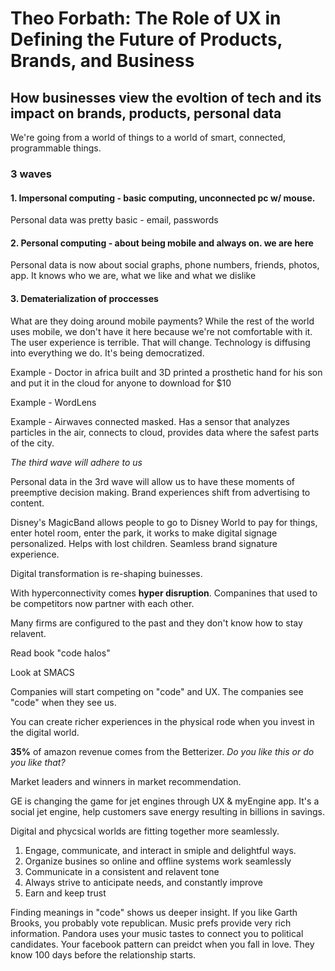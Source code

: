 # Theo Forbath: The Role of UX in Defining the Future of Products, Brands, and Business 

## How businesses view the evoltion of tech and its impact on brands, products, personal data
We're going from a world of things to a world of smart, connected, programmable things. 

### 3 waves
#### 1. Impersonal computing - basic computing, unconnected pc w/ mouse. 
Personal data was pretty basic - email, passwords

#### 2. Personal computing - about being mobile and always on. we are here
Personal data is now about social graphs, phone numbers, friends, photos, app. It knows who we are, what we like and what we dislike

#### 3. Dematerialization of proccesses
What are they doing around mobile payments? While the rest of the world uses mobile, we don't have it here because we're not comfortable with it. The user experience is terrible. That will change.
Technology is diffusing into everything we do. It's being democratized. 

Example - Doctor in africa built and 3D printed a prosthetic hand for his son and put it in the cloud for anyone to download for $10

Example - WordLens

Example - Airwaves connected masked. Has a sensor that analyzes particles in the air, connects to cloud, provides data where the safest parts of the city.

_The third wave will adhere to us_

Personal data in the 3rd wave will allow us to have these moments of preemptive decision making. Brand experiences shift from advertising to content. 

Disney's MagicBand allows people to go to Disney World to pay for things, enter hotel room, enter the park, it works to make digital signage personalized. Helps with lost children. Seamless brand signature experience. 

Digital transformation is re-shaping buinesses. 

With hyperconnectivity comes __hyper disruption__. Companines that used to be competitors now partner with each other. 

Many firms are configured to the past and they don't know how to stay relavent.

Read book "code halos"

Look at SMACS

Companies will start competing on "code" and UX. The companies see "code" when they see us.

You can create richer experiences in the physical rode when you invest in the digital world. 

__35%__ of amazon revenue comes from the Betterizer. _Do you like this or do you like that?_

Market leaders and winners in market recommendation. 

GE is changing the game for jet engines through UX & myEngine app. It's a social jet engine, help customers save energy resulting in billions in savings. 

Digital and phycsical worlds are fitting together more seamlessly. 

1. Engage, communicate, and interact in smiple and delightful ways.
2. Organize busines so online and offline systems work seamlessly
3. Communicate in a consistent and relavent tone
4. Always strive to anticipate needs, and constantly improve
5. Earn and keep trust

Finding meanings in "code" shows us deeper insight. If you like Garth Brooks, you probably vote republican. Music prefs provide very rich information. Pandora uses your music tastes to connect you to political candidates. Your facebook pattern can preidct when you fall in love. They know 100 days before the relationship starts. 

